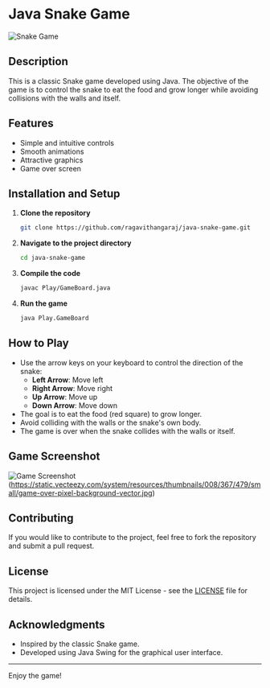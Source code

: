 # Java Snake Game

![Snake Game](https://www.coolmathgames.com/sites/default/files/2023-01/History%20of%20Snake%20Game%20Gameplay.gif)

## Description
This is a classic Snake game developed using Java. The objective of the game is to control the snake to eat the food and grow longer while avoiding collisions with the walls and itself.

## Features
- Simple and intuitive controls
- Smooth animations
- Attractive graphics
- Game over screen

## Installation and Setup

1. **Clone the repository**
    ```sh
    git clone https://github.com/ragavithangaraj/java-snake-game.git
    ```

2. **Navigate to the project directory**
    ```sh
    cd java-snake-game
    ```

3. **Compile the code**
    ```sh
    javac Play/GameBoard.java
    ```

4. **Run the game**
    ```sh
    java Play.GameBoard
    ```

## How to Play
- Use the arrow keys on your keyboard to control the direction of the snake:
  - **Left Arrow**: Move left
  - **Right Arrow**: Move right
  - **Up Arrow**: Move up
  - **Down Arrow**: Move down
- The goal is to eat the food (red square) to grow longer.
- Avoid colliding with the walls or the snake's own body.
- The game is over when the snake collides with the walls or itself.

## Game Screenshot
![Game Screenshot](https://static.vecteezy.com/system/resources/thumbnails/008/367/479/small/game-over-pixel-background-vector.jpg)
(https://static.vecteezy.com/system/resources/thumbnails/008/367/479/small/game-over-pixel-background-vector.jpg)

## Contributing
If you would like to contribute to the project, feel free to fork the repository and submit a pull request.

## License
This project is licensed under the MIT License - see the [LICENSE](LICENSE) file for details.

## Acknowledgments
- Inspired by the classic Snake game.
- Developed using Java Swing for the graphical user interface.

---

Enjoy the game!
